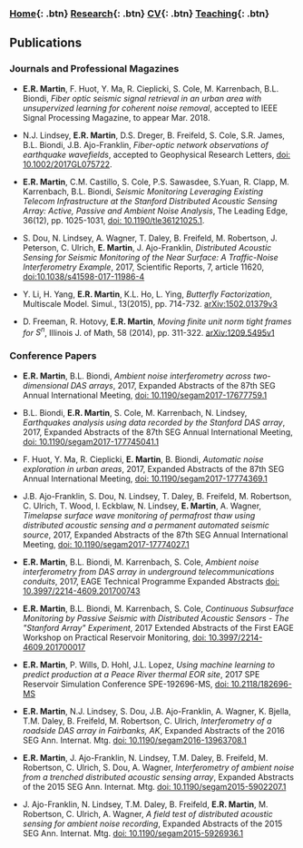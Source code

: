### [Home](https://eileenrmartin.github.io){: .btn}   [Research](/research){: .btn}      [CV](/docs/ermartin_CV.pdf){: .btn}     [Teaching](/teaching){: .btn}

## Publications      

### Journals and Professional Magazines

  * **E.R. Martin**, F. Huot, Y. Ma, R. Cieplicki, S. Cole, M. Karrenbach, B.L. Biondi, *Fiber optic seismic signal retrieval in an urban area with unsupervized learning for coherent noise removal*, accepted to IEEE Signal Processing Magazine, to appear Mar. 2018.

  * N.J. Lindsey, **E.R. Martin**, D.S. Dreger, B. Freifeld, S. Cole, S.R. James, B.L. Biondi, J.B. Ajo-Franklin, *Fiber-optic network observations of earthquake wavefields*, accepted to Geophysical Research Letters, [doi: 10.1002/2017GL075722](http://onlinelibrary.wiley.com/doi/10.1002/2017GL075722/full). 

  * **E.R. Martin**, C.M. Castillo, S. Cole, P.S. Sawasdee, S.Yuan, R. Clapp, M. Karrenbach, B.L. Biondi, *Seismic Monitoring Leveraging Existing Telecom Infrastructure at the Stanford Distributed Acoustic Sensing Array: Active, Passive and Ambient Noise Analysis*,
  The Leading Edge, 36(12), pp. 1025-1031, [doi: 10.1190/tle36121025.1](https://library.seg.org/doi/10.1190/tle36121025.1). 

  * S. Dou, N. Lindsey, A. Wagner, T. Daley, B. Freifeld, M. Robertson, J. Peterson, C. Ulrich, **E. Martin**, J. Ajo-Franklin, *Distributed Acoustic Sensing for Seismic Monitoring of the Near Surface: A Traffic-Noise Interferometry Example*, 2017, Scientific Reports, 7, article 11620, [doi:10.1038/s41598-017-11986-4](https://www.nature.com/articles/s41598-017-11986-4)

  * Y. Li, H. Yang, **E.R. Martin**, K.L. Ho, L. Ying, *Butterfly Factorization*, Multiscale Model. Simul., 13(2015), pp. 714-732. [arXiv:1502.01379v3](http://arxiv.org/pdf/1502.01379v3.pdf)

  * D. Freeman, R. Hotovy, **E.R. Martin**, *Moving finite unit norm tight frames for* $S^n$, Illinois J. of Math, 58 (2014), pp. 311-322. [arXiv:1209.5495v1](http://arxiv.org/pdf/1209.5495.pdf)


### Conference Papers
  * **E.R. Martin**, B.L. Biondi, *Ambient noise interferometry across two-dimensional DAS arrays*, 2017, Expanded Abstracts of the 87th SEG Annual International Meeting, [doi: 10.1190/segam2017-17677759.1](https://doi.org/10.1190/segam2017-17677759.1)

  * B.L. Biondi, **E.R. Martin**, S. Cole, M. Karrenbach, N. Lindsey, *Earthquakes analysis using data recorded by the Stanford DAS array*, 2017, Expanded Abstracts of the 87th SEG Annual International Meeting, [doi: 10.1190/segam2017-177745041.1](https://doi.org/10.1190/segam2017-17745041.1)

  * F. Huot, Y. Ma, R. Cieplicki, **E. Martin**, B. Biondi, *Automatic noise exploration in urban areas*, 2017, Expanded Abstracts of the 87th SEG Annual International Meeting, [doi: 10.1190/segam2017-17774369.1](https://doi.org/10.1190/segam2017-17774369.1)

  * J.B. Ajo-Franklin, S. Dou, N. Lindsey, T. Daley, B. Freifeld, M. Robertson, C. Ulrich, T. Wood, I. Eckblaw, N. Lindsey, **E. Martin**, A. Wagner, *Timelapse surface wave monitoring of permafrost thaw using distributed acoustic sensing and a permanent automated seismic source*, 2017, Expanded Abstracts of the 87th SEG Annual International Meeting, [doi: 10.1190/segam2017-17774027.1](https://doi.org/10.1190/segam2017-17774027.1)

  * **E.R. Martin**, B.L. Biondi, M. Karrenbach, S. Cole, *Ambient noise interferometry from DAS array in underground telecommunications conduits*, 2017, EAGE Technical Programme Expanded Abstracts [doi: 10.3997/2214-4609.201700743](http://earthdoc.eage.org/publication/publicationdetails/?publication=88460) 

  * **E.R. Martin**, B.L. Biondi, M. Karrenbach, S. Cole, *Continuous Subsurface Monitoring by Passive Seismic with Distributed Acoustic Sensors - The "Stanford Array" Experiment*, 2017 Extended Abstracts of the First EAGE Workshop on Practical Reservoir Monitoring, [doi: 10.3997/2214-4609.201700017](http://earthdoc.eage.org/publication/publicationdetails/?publication=87589)

  * **E.R. Martin**, P. Wills, D. Hohl, J.L. Lopez, *Using machine learning to predict production at a Peace River thermal EOR site*, 2017 SPE Reservoir Simulation Conference SPE-192696-MS, [doi: 10.2118/182696-MS](https://www.onepetro.org/conference-paper/SPE-182696-MS)

  * **E.R. Martin**, N.J. Lindsey, S. Dou, J.B. Ajo-Franklin, A. Wagner, K. Bjella, T.M. Daley, B. Freifeld, M. Robertson, C. Ulrich, *Interferometry of a roadside DAS array in Fairbanks, AK*, Expanded Abstracts of the 2016 SEG Ann. Internat. Mtg. [doi: 10.1190/segam2016-13963708.1](http://library.seg.org/doi/pdf/10.1190/segam2016-13963708.1)

  * **E.R. Martin**, J. Ajo-Franklin, N. Lindsey, T.M. Daley, B. Freifeld, M. Robertson, C. Ulrich, S. Dou, A. Wagner, *Interferometry of ambient noise from a trenched distributed acoustic sensing array*, Expanded Abstracts of the 2015 SEG Ann. Internat. Mtg. [doi: 10.1190/segam2015-5902207.1](http://library.seg.org/doi/pdf/10.1190/segam2015-5902207.1)

  * J. Ajo-Franklin, N. Lindsey, T.M. Daley, B. Freifeld, **E.R. Martin**, M. Robertson, C. Ulrich, A. Wagner, *A field test of distributed acoustic sensing for ambient noise recording*, Expanded Abstracts of the 2015 SEG Ann. Internat. Mtg. [doi: 10.1190/segam2015-5926936.1](http://library.seg.org/doi/pdf/10.1190/segam2015-5926936.1)
